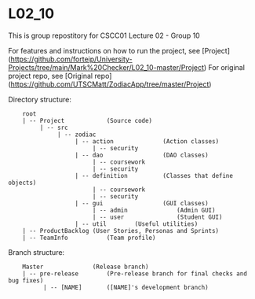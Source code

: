 # L02_10

This is group repostitory for CSCC01 Lecture 02 - Group 10  

For features and instructions on how to run the project, see [Project]
(https://github.com/forteip/University-Projects/tree/main/Mark%20Checker/L02_10-master/Project)
For original project repo, see [Original repo]
(https://github.com/UTSCMatt/ZodiacApp/tree/master/Project)

Directory structure:
```
    root
    | -- Project         	(Source code)
         | -- src
              | -- zodiac
                   | -- action              (Action classes)
                        | -- security
                   | -- dao                 (DAO classes)
                        | -- coursework
                        | -- security
                   | -- definition          (Classes that define objects)
                        | -- coursework
                        | -- security
                   | -- gui                 (GUI classes)
                        | -- admin              (Admin GUI)
                        | -- user               (Student GUI)
                   | -- util        (Useful utilities)
    | -- ProductBacklog	(User Stories, Personas and Sprints)
    | -- TeamInfo         	(Team profile)
```

Branch structure:
```
    Master				(Release branch)
    | -- pre-release		(Pre-release branch for final checks and bug fixes)
          | -- [NAME]		([NAME]'s development branch)
```
